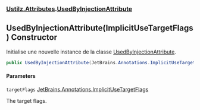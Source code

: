 ### [Ustilz.Attributes](Ustilz.Attributes.md 'Ustilz.Attributes').[UsedByInjectionAttribute](Ustilz.Attributes.UsedByInjectionAttribute.md 'Ustilz.Attributes.UsedByInjectionAttribute')

## UsedByInjectionAttribute(ImplicitUseTargetFlags) Constructor

Initialise une nouvelle instance de la classe [UsedByInjectionAttribute](Ustilz.Attributes.UsedByInjectionAttribute.md 'Ustilz.Attributes.UsedByInjectionAttribute').

```csharp
public UsedByInjectionAttribute(JetBrains.Annotations.ImplicitUseTargetFlags targetFlags);
```
#### Parameters

<a name='Ustilz.Attributes.UsedByInjectionAttribute.UsedByInjectionAttribute(JetBrains.Annotations.ImplicitUseTargetFlags).targetFlags'></a>

`targetFlags` [JetBrains.Annotations.ImplicitUseTargetFlags](https://docs.microsoft.com/en-us/dotnet/api/JetBrains.Annotations.ImplicitUseTargetFlags 'JetBrains.Annotations.ImplicitUseTargetFlags')

The target flags.